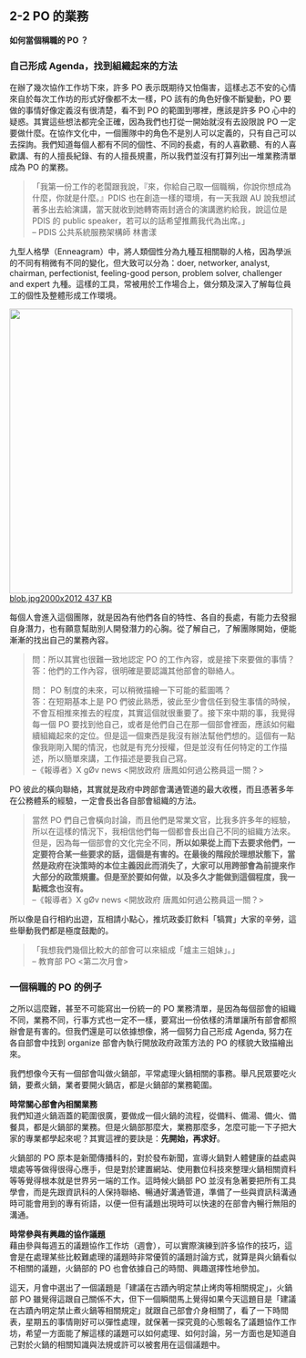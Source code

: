 <h2>2-2 PO 的業務</h2>

<p><strong>如何當個稱職的 PO ？</strong></p>

<h3>自己形成 Agenda，找到組織起來的方法</h3>

<p>在辦了幾次協作工作坊下來，許多 PO 表示既期待又怕傷害，這樣忐忑不安的心情來自於每次工作坊的形式好像都不太一樣，PO 該有的角色好像不斷變動，PO 要做的事情好像定義沒有很清楚，看不到 PO 的範圍到哪裡，應該是許多 PO 心中的疑惑。其實這些想法都完全正確，因為我們也打從一開始就沒有去設限說 PO 一定要做什麼。在協作文化中，一個團隊中的角色不是別人可以定義的，只有自己可以去探詢。我們知道每個人都有不同的個性、不同的長處，有的人喜歡聽、有的人喜歡講、有的人擅長紀錄、有的人擅長規畫，所以我們並沒有打算列出一堆業務清單成為 PO 的業務。</p>

<blockquote><p>「我第一份工作的老闆跟我說，『來，你給自己取一個職稱，你說你想成為什麼，你就是什麼。』PDIS 也在創造一樣的環境，有一天我跟 AU 說我想試著多出去給演講，當天就收到她轉寄兩封適合的演講邀約給我，說這位是 PDIS 的 public speaker，若可以的話希望推薦我代為出席。」<br>– PDIS 公共系統服務架構師 林書漾 </p></blockquote>

<p>九型人格學（Enneagram）中，將人類個性分為九種互相關聯的人格，因為學派的不同有稍微有不同的變化，但大致可以分為：doer, networker, analyst, chairman, perfectionist, feeling-good person, problem solver, challenger and expert 九種。這樣的工具，常被用於工作場合上，做分類及深入了解每位員工的個性及整體形成工作環境。</p>

<p><div class="lightbox-wrapper"><a data-download-href="https://talk.pdis.nat.gov.tw/uploads/default/213e6c74578e0212d6f72a65721e0df61b3ff065" href="https://talk.pdis.nat.gov.tw/uploads/default/original/1X/213e6c74578e0212d6f72a65721e0df61b3ff065.jpg" class="lightbox" title="blob.jpg"><img src="https://talk.pdis.nat.gov.tw/uploads/default/optimized/1X/213e6c74578e0212d6f72a65721e0df61b3ff065_1_497x500.jpg" width="497" height="500"><div class="meta">
<span class="filename">blob.jpg</span><span class="informations">2000x2012 437 KB</span><span class="expand"></span>
</div></a></div></p>

<p>每個人會進入這個團隊，就是因為有他們各自的特性、各自的長處，有能力去發掘自身潛力，也有願意幫助別人開發潛力的心胸。從了解自己，了解團隊開始，便能漸漸的找出自己的業務內容。</p>

<blockquote>
<p>問：所以其實也很難一致地認定 PO 的工作內容，或是接下來要做的事情？<br>答：他們的工作內容，很明確是要認識其他部會的聯絡人。</p>
<p>問： PO 制度的未來，可以稍微描繪一下可能的藍圖嗎？<br>答：在短期基本上是 PO 們彼此熟悉，彼此至少會信任到發生事情的時候，不會互相推來推去的程度，其實這個就很重要了。接下來中期的事，我覺得每一個 PO 要找到他自己，或者是他們自己在那一個部會裡面，應該如何繼續組織起來的定位。但是這一個東西是我沒有辦法幫他們想的。這個有一點像我剛剛入閣的情況，也就是有充分授權，但是並沒有任何特定的工作描述，所以簡單來講，工作描述是要我自己寫。<br>–《報導者》X gØv news &lt;開放政府 唐鳳如何過公務員這一關？&gt;</p>
</blockquote>

<p>PO 彼此的橫向聯絡，其實就是政府中跨部會溝通管道的最大收穫，而且憑著多年在公務體系的經驗，一定會長出各自部會組織的方法。</p>

<blockquote><p>當然 PO 們自己會橫向討論，而且他們是常業文官，比我多許多年的經驗，所以在這樣的情況下，我相信他們每一個都會長出自己不同的組織方法來。但是，因為每一個部會的文化完全不同，<strong>所以如果從上而下去要求他們，一定要符合某一些要求的話，這個是有害的。在最後的階段於理想狀態下，當然是政府在決策時的本位主義因此而消失了，大家可以用跨部會為前提來作大部分的政策規畫。但是至於要如何做，以及多久才能做到這個程度，我一點概念也沒有。</strong><br> –《報導者》X gØv news &lt;開放政府 唐鳳如何過公務員這一關？&gt;</p></blockquote>

<p>所以像是自行相約出遊，互相請小點心，推坑政委訂飲料「犒賞」大家的辛勞，這些舉動我們都是極度鼓勵的。</p>

<blockquote><p>「我想我們幾個比較大的部會可以來組成「爐主三姐妹」。」<br>– 教育部 PO &lt;第二次月會&gt;</p></blockquote>

<h3>一個稱職的 PO 的例子</h3>

<p>之所以這麼難，甚至不可能寫出一份統一的 PO 業務清單，是因為每個部會的組織不同，業務不同，行事方式也一定不一樣，要寫出一份依樣的清單讓所有部會都照辦會是有害的。但我們還是可以依據想像，將一個努力自己形成 Agenda, 努力在各自部會中找到 organize 部會內執行開放政府政策方法的 PO 的樣貌大致描繪出來。</p>

<p>我們想像今天有一個部會叫做火鍋部，平常處理火鍋相關的事務。舉凡民眾要吃火鍋，要煮火鍋，業者要開火鍋店，都是火鍋部的業務範圍。</p>

<p><strong>時常關心部會內相關業務</strong><br>我們知道火鍋涵蓋的範圍很廣，要做成一個火鍋的流程，從備料、備湯、備火、備餐具，都是火鍋部的業務。但是火鍋部那麼大，業務那麼多，怎麼可能一下子把大家的專業都學起來呢？其實這裡的要訣是：<strong>先開始，再求好</strong>。</p>

<p>火鍋部的 PO 原本是新聞傳播科的，對於發布新聞，宣導火鍋對人體健康的益處與壞處等等做得很得心應手，但是對於建置網站、使用數位科技來整理火鍋相關資料等等覺得根本就是世界另一端的工作。這時候火鍋部 PO 並沒有急著要把所有工具學會，而是先跟資訊科的人保持聯絡、暢通好溝通管道，準備了一些與資訊科溝通時可能會用到的專有術語，以便一但有議題出現時可以快速的在部會內暢行無阻的溝通。</p>

<p><strong>時常參與有興趣的協作議題</strong><br>藉由參與每週五的議題協作工作坊（週會），可以實際演練到許多協作的技巧，這會是在處理某些比較難處理的議題時非常優質的議題討論方式，就算是與火鍋看似不相關的議題，火鍋部的 PO 也會依據自己的時間、興趣選擇性地參加。</p>

<p>這天，月會中選出了一個議題是「建議在古蹟內明定禁止烤肉等相關規定」，火鍋部 PO 雖覺得這跟自己關係不大，但下一個瞬間馬上覺得如果今天這題目是「建議在古蹟內明定禁止煮火鍋等相關規定」就跟自己部會介身相關了，看了一下時間表，星期五的事情剛好可以彈性處理，就保著一探究竟的心態報名了議題協作工作坊，希望一方面能了解這樣的議題可以如何處理、如何討論，另一方面也是知道自己對於火鍋的相關知識與法規或許可以被套用在這個議題中。</p>
